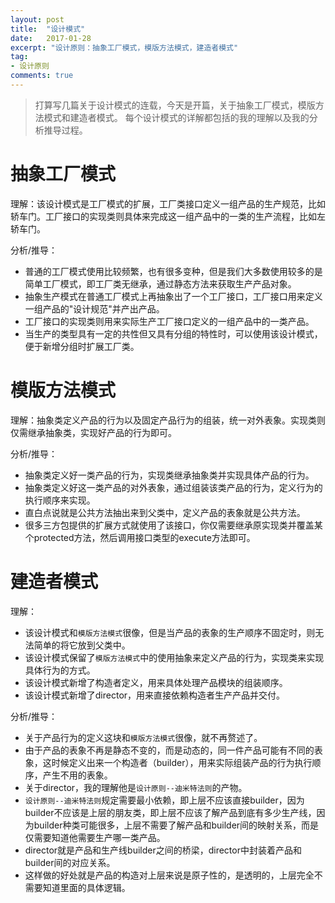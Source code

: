 ```yaml
---
layout: post
title:  "设计模式"
date:   2017-01-28
excerpt: "设计原则：抽象工厂模式，模版方法模式，建造者模式"
tag:
- 设计原则
comments: true
---
```

> 打算写几篇关于设计模式的连载，今天是开篇，关于抽象工厂模式，模版方法模式和建造者模式。
每个设计模式的详解都包括的我的理解以及我的分析推导过程。

# 抽象工厂模式
理解：该设计模式是工厂模式的扩展，工厂类接口定义一组产品的生产规范，比如轿车门。工厂接口的实现类则具体来完成这一组产品中的一类的生产流程，比如左轿车门。

分析/推导：

* 普通的工厂模式使用比较频繁，也有很多变种，但是我们大多数使用较多的是简单工厂模式，即工厂类无继承，通过静态方法来获取生产产品对象。
* 抽象生产模式在普通工厂模式上再抽象出了一个工厂接口，工厂接口用来定义一组产品的"设计规范"并产出产品。
* 工厂接口的实现类则用来实际生产工厂接口定义的一组产品中的一类产品。
* 当生产的类型具有一定的共性但又具有分组的特性时，可以使用该设计模式，便于新增分组时扩展工厂类。


# 模版方法模式
理解：抽象类定义产品的行为以及固定产品行为的组装，统一对外表象。实现类则仅需继承抽象类，实现好产品的行为即可。

分析/推导：

* 抽象类定义好一类产品的行为，实现类继承抽象类并实现具体产品的行为。
* 抽象类定义好这一类产品的对外表象，通过组装该类产品的行为，定义行为的执行顺序来实现。
* 直白点说就是公共方法抽出来到父类中，定义产品的表象就是公共方法。
* 很多三方包提供的扩展方式就使用了该接口，你仅需要继承原实现类并覆盖某个protected方法，然后调用接口类型的execute方法即可。

# 建造者模式
理解：

* 该设计模式和```模版方法模式```很像，但是当产品的表象的生产顺序不固定时，则无法简单的将它放到父类中。
* 该设计模式保留了```模版方法模式```中的使用抽象来定义产品的行为，实现类来实现具体行为的方式。
* 该设计模式新增了构造者定义，用来具体处理产品模块的组装顺序。
* 该设计模式新增了director，用来直接依赖构造者生产产品并交付。

分析/推导：

* 关于产品行为的定义这块和```模版方法模式```很像，就不再赘述了。
* 由于产品的表象不再是静态不变的，而是动态的，同一件产品可能有不同的表象，这时候定义出来一个构造者（builder），用来实际组装产品的行为执行顺序，产生不用的表象。
* 关于director，我的理解他是```设计原则--迪米特法则```的产物。
* ```设计原则--迪米特法则```规定需要最小依赖，即上层不应该直接builder，因为builder不应该是上层的朋友类，即上层不应该了解产品到底有多少生产线，因为builder种类可能很多，上层不需要了解产品和builder间的映射关系，而是仅需要知道他需要生产哪一类产品。
* director就是产品和生产线builder之间的桥梁，director中封装着产品和builder间的对应关系。
* 这样做的好处就是产品的构造对上层来说是原子性的，是透明的，上层完全不需要知道里面的具体逻辑。
